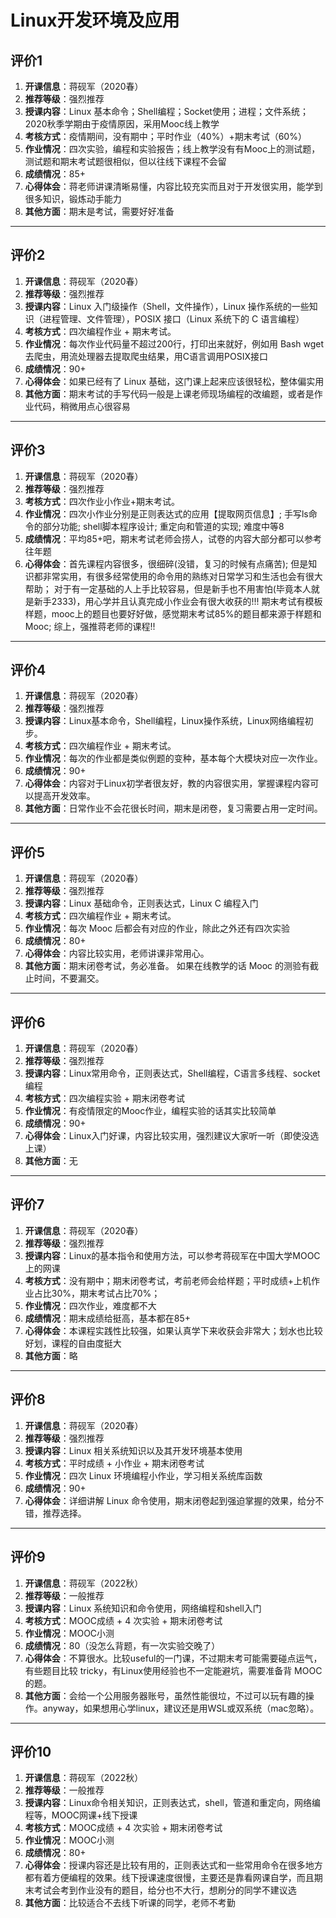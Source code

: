 # Linux开发环境及应用

## 评价1

1. **开课信息**：蒋砚军（2020春）
2. **推荐等级**：强烈推荐
3. **授课内容**：Linux 基本命令；Shell编程；Socket使用；进程；文件系统；2020秋季学期由于疫情原因，采用Mooc线上教学
4. **考核方式**：疫情期间，没有期中；平时作业（40%）+期末考试（60%）
5. **作业情况**：四次实验，编程和实验报告；线上教学没有有Mooc上的测试题，测试题和期末考试题很相似，但以往线下课程不会留
6. **成绩情况**：85+
7. **心得体会**：蒋老师讲课清晰易懂，内容比较充实而且对于开发很实用，能学到很多知识，锻炼动手能力
8. **其他方面**：期末是考试，需要好好准备

---

## 评价2

1. **开课信息**：蒋砚军（2020春）
2. **推荐等级**：强烈推荐
3. **授课内容**：Linux 入门级操作（Shell，文件操作），Linux 操作系统的一些知识（进程管理、文件管理），POSIX 接口（Linux 系统下的 C 语言编程）
4. **考核方式**：四次编程作业 + 期末考试。
5. **作业情况**：每次作业代码量不超过200行，打印出来就好，例如用 Bash wget 去爬虫，用流处理器去提取爬虫结果，用C语言调用POSIX接口
6. **成绩情况**：90+
7. **心得体会**：如果已经有了 Linux 基础，这门课上起来应该很轻松，整体偏实用
8. **其他方面**：期末考试的手写代码一般是上课老师现场编程的改编题，或者是作业代码，稍微用点心很容易

---

## 评价3

1. **开课信息**：蒋砚军（2020春）
2. **推荐等级**：强烈推荐
3. **考核方式**：四次作业小作业+期末考试。
4. **作业情况**：四次小作业分别是正则表达式的应用【提取网页信息】; 手写ls命令的部分功能; shell脚本程序设计; 重定向和管道的实现; 难度中等8
5. **成绩情况**：平均85+吧，期末考试老师会捞人，试卷的内容大部分都可以参考往年题
6. **心得体会**：首先课程内容很多，很细碎(没错，复习的时候有点痛苦); 但是知识都非常实用，有很多经常使用的命令用的熟练对日常学习和生活也会有很大帮助； 对于有一定基础的人上手比较容易，但是新手也不用害怕(毕竟本人就是新手2333)，用心学并且认真完成小作业会有很大收获的!!! 期末考试有模板样题，mooc上的题目也要好好做，感觉期末考试85%的题目都来源于样题和Mooc; 综上，强推蒋老师的课程!!

---

## 评价4

1. **开课信息**：蒋砚军（2020春）
2. **推荐等级**：强烈推荐
3. **授课内容**：Linux基本命令，Shell编程，Linux操作系统，Linux网络编程初步。
4. **考核方式**：四次编程作业 + 期末考试。
5. **作业情况**：每次的作业都是类似例题的变种，基本每个大模块对应一次作业。
6. **成绩情况**：90+
7. **心得体会**：内容对于Linux初学者很友好，教的内容很实用，掌握课程内容可以提高开发效率。
8. **其他方面**：日常作业不会花很长时间，期末是闭卷，复习需要占用一定时间。

---

## 评价5

1. **开课信息**：蒋砚军（2020春）
2. **推荐等级**：强烈推荐
3. **授课内容**：Linux 基础命令，正则表达式，Linux C 编程入门
4. **考核方式**：四次编程作业 + 期末考试。
5. **作业情况**：每次 Mooc 后都会有对应的作业，除此之外还有四次实验
6. **成绩情况**：80+
7. **心得体会**：内容比较实用，老师讲课非常用心。
8. **其他方面**：期末闭卷考试，务必准备。 如果在线教学的话 Mooc 的测验有截止时间，不要漏交。

---

## 评价6

1. **开课信息**：蒋砚军（2020春）
2. **推荐等级**：强烈推荐
3. **授课内容**：Linux常用命令，正则表达式，Shell编程，C语言多线程、socket编程
4. **考核方式**：四次编程实验 + 期末闭卷考试
5. **作业情况**：有疫情限定的Mooc作业，编程实验的话其实比较简单
6. **成绩情况**：90+
7. **心得体会**：Linux入门好课，内容比较实用，强烈建议大家听一听（即使没选上课）
8. **其他方面**：无

---

## 评价7

1. **开课信息**：蒋砚军（2020春）
2. **推荐等级**：强烈推荐
3. **授课内容**：Linux的基本指令和使用方法，可以参考蒋砚军在中国大学MOOC上的网课
4. **考核方式**：没有期中；期末闭卷考试，考前老师会给样题；平时成绩+上机作业占比30%，期末考试占比70%；
5. **作业情况**：四次作业，难度都不大
6. **成绩情况**：期末成绩给挺高，基本都在85+
7. **心得体会**：本课程实践性比较强，如果认真学下来收获会非常大；划水也比较好划，课程的自由度挺大
8. **其他方面**：略

---

## 评价8

1. **开课信息**：蒋砚军（2020春）
2. **推荐等级**：强烈推荐
3. **授课内容**：Linux 相关系统知识以及其开发环境基本使用
4. **考核方式**：平时成绩 + 小作业 + 期末闭卷考试
5. **作业情况**：四次 Linux 环境编程小作业，学习相关系统库函数
6. **成绩情况**：90+
7. **心得体会**：详细讲解 Linux 命令使用，期末闭卷起到强迫掌握的效果，给分不错，推荐选择。

---

## 评价9

1. **开课信息**：蒋砚军（2022秋）
2. **推荐等级**：一般推荐
3. **授课内容**：Linux 系统知识和命令使用，网络编程和shell入门
4. **考核方式**：MOOC成绩 + 4 次实验 + 期末闭卷考试
5. **作业情况**：MOOC小测
6. **成绩情况**：80（没怎么背题，有一次实验交晚了）
7. **心得体会**：不算很水。比较useful的一门课，不过期末考可能需要碰点运气，有些题目比较 tricky，有Linux使用经验也不一定能避坑，需要准备背 MOOC 的题。
8. **其他方面**：会给一个公用服务器账号，虽然性能很垃，不过可以玩有趣的操作。anyway，如果想用心学linux，建议还是用WSL或双系统（mac忽略）。

---

## 评价10

1. **开课信息**：蒋砚军（2022秋）
2. **推荐等级**：一般推荐
3. **授课内容**：Linux命令相关知识，正则表达式，shell，管道和重定向，网络编程等，MOOC网课+线下授课
4. **考核方式**：MOOC成绩 + 4 次实验 + 期末闭卷考试
5. **作业情况**：MOOC小测
6. **成绩情况**：80+
7. **心得体会**：授课内容还是比较有用的，正则表达式和一些常用命令在很多地方都有着方便编程的效果。线下授课速度很慢，主要还是靠看网课自学，而且期末考试会考到作业没有的题目，给分也不大行，想刷分的同学不建议选
8. **其他方面**：比较适合不去线下听课的同学，老师不考勤
